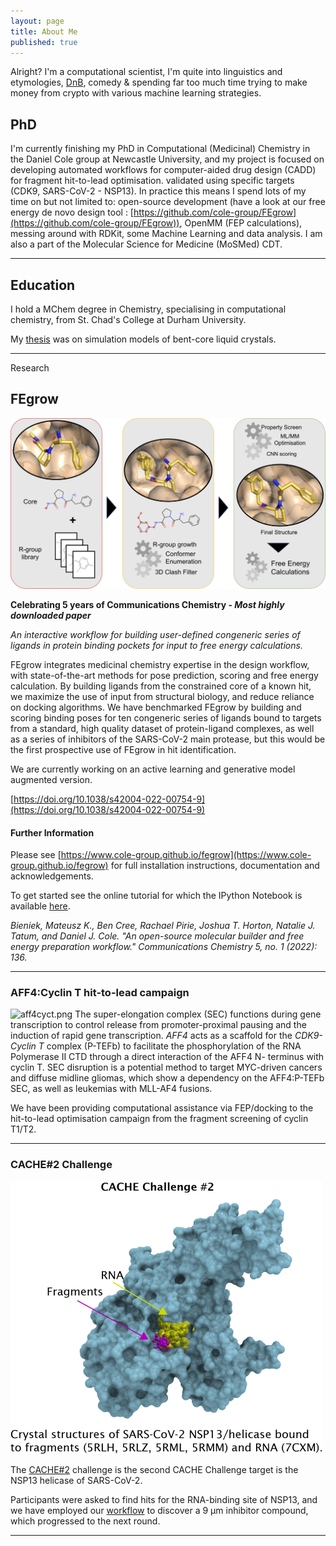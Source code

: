 ```yaml
---
layout: page
title: About Me
published: true
---
```





Alright? I'm a computational scientist, I'm quite into linguistics and etymologies, [DnB](https://www.youtube.com/watch?v=6XQc_FGNS98), comedy & spending far too much time trying to make money from crypto with various machine learning strategies.

## PhD


I'm currently finishing my PhD in Computational (Medicinal) Chemistry in the Daniel Cole group at Newcastle University, and my project is focused on developing automated workflows for computer-aided drug design (CADD) for fragment hit-to-lead optimisation. validated using specific targets (CDK9, SARS-CoV-2 - NSP13). In practice this means I spend lots of my time on but not limited to: open-source development (have a look at our free energy de novo design tool : [https://github.com/cole-group/FEgrow](https://github.com/cole-group/FEgrow)), OpenMM (FEP calculations), messing around with RDKit, some Machine Learning and data analysis.
I am also a part of the Molecular Science for Medicine (MoSMed) CDT.

---

## Education
I hold a MChem degree in Chemistry, specialising in computational chemistry, from St. Chad's College at Durham University.

My [thesis](https://github.com/BenCree/Thesis/blob/master/report_template(8).pdf) was on simulation models of bent-core liquid crystals.

---


 Research
## FEgrow


![FEgrow workflow](/_tabs/fegrow.png)


**Celebrating 5 years of Communications Chemistry - _Most highly downloaded paper_**

_An interactive workflow for building user-defined congeneric series of ligands in protein binding pockets for input to free energy calculations._

FEgrow integrates medicinal chemistry expertise in the design workflow, with state-of-the-art methods for pose prediction, scoring and free energy calculation. By building ligands from the constrained core of a known hit, we maximize the use of input from structural biology, and reduce reliance on docking algorithms. We have benchmarked FEgrow by building and scoring binding poses for ten congeneric series of ligands bound to targets from a standard, high quality dataset of protein-ligand complexes, as well as a series of inhibitors of the SARS-CoV-2 main protease, but this would be the first prospective use of FEgrow in hit identification.

We are currently working on an active learning and generative model augmented version.

[https://doi.org/10.1038/s42004-022-00754-9](https://doi.org/10.1038/s42004-022-00754-9)

#### Further Information

Please see [https://www.cole-group.github.io/fegrow](https://www.cole-group.github.io/fegrow) for full installation instructions, documentation and acknowledgements.

To get started see the online tutorial for which the IPython Notebook is available [here](https://cole-group.github.io/FEgrow/tutorial/tutorial/).

_Bieniek, Mateusz K., Ben Cree, Rachael Pirie, Joshua T. Horton, Natalie J. Tatum, and Daniel J. Cole. "An open-source molecular builder and free energy preparation workflow." Communications Chemistry 5, no. 1 (2022): 136._

---

### AFF4:Cyclin T hit-to-lead campaign
![aff4cyct.png](_tabs/aff4cyct)
The super-elongation complex (SEC) functions during gene transcription to control release from promoter-proximal pausing and the induction of rapid gene transcription.
*AFF4* acts as a scaffold for the *CDK9-Cyclin T* complex (P-TEFb) to facilitate the phosphorylation of the RNA Polymerase II CTD through a direct interaction of the AFF4 N- terminus with cyclin T.
SEC disruption is a potential method to target MYC-driven cancers and diffuse midline gliomas, which show a dependency on the AFF4:P-TEFb SEC, as well as leukemias with MLL-AF4 fusions.

We have been providing computational assistance via FEP/docking to the hit-to-lead optimisation campaign from the fragment screening of cyclin T1/T2.

---

### CACHE#2 Challenge
![cache2 challenge](https://github.com/BenCree/BenCree.github.io/blob/main/_tabs/CACHE-challenge-2.png?raw=true)

The [CACHE#2](https://cache-challenge.org/challenges/finding-ligands-targeting-the-conserved-rna-binding-site-of-sars-cov-2-nsp13) challenge is the second CACHE Challenge target is the NSP13 helicase of SARS-CoV-2.

Participants were asked to find hits for the RNA-binding site of NSP13, and we have employed our [workflow](https://cache-challenge.org/challenges/app/630f530533e41) to discover a 9 µm inhibitor compound, which progressed to the next round.

---
